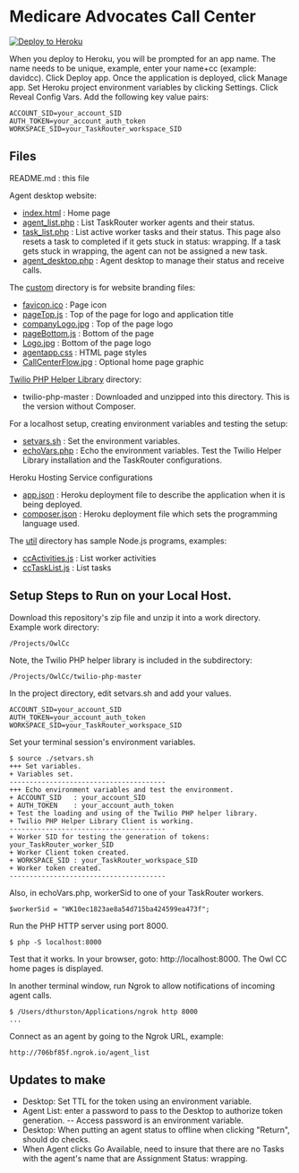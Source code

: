 # Medicare Advocates Call Center

[![Deploy to Heroku](https://www.herokucdn.com/deploy/button.svg)](https://heroku.com/deploy?template=https://github.com/tigerfarm/owlcc)

When you deploy to Heroku, you will be prompted for an app name. The name needs to be unique,
example, enter your name+cc (example: davidcc). Click Deploy app. Once the application is deployed, click Manage app.
Set Heroku project environment variables by clicking Settings.
Click Reveal Config Vars. Add the following key value pairs:
```
ACCOUNT_SID=your_account_SID
AUTH_TOKEN=your_account_auth_token
WORKSPACE_SID=your_TaskRouter_workspace_SID
```

## Files

README.md : this file

Agent desktop website:
- [index.html](index.html) : Home page
- [agent_list.php](agent_list.php) : List TaskRouter worker agents and their status.
- [task_list.php](task_list.php) : List active worker tasks and their status. This page also resets a task to completed
if it gets stuck in status: wrapping. If a task gets stuck in wrapping, the agent can not be assigned a new task. 
- [agent_desktop.php](agent_desktop.php) : Agent desktop to manage their status and receive calls.

The [custom](custom) directory is for website branding files:
- [favicon.ico](favicon.ico) : Page icon
- [pageTop.js](pageTop.js) : Top of the page for logo and application title
- [companyLogo.jpg](companyLogo.jpg) : Top of the page logo
- [pageBottom.js](pageBottom.js) : Bottom of the page
- [Logo.jpg](Logo.jpg) : Bottom of the page logo
- [agentapp.css](agentapp.css) : HTML page styles
- [CallCenterFlow.jpg](CallCenterFlow.jpg) : Optional home page graphic

[Twilio PHP Helper Library](https://www.twilio.com/docs/libraries/php) directory:
- twilio-php-master : Downloaded and unzipped into this directory. This is the version without Composer.

For a localhost setup, creating environment variables and testing the setup:
- [setvars.sh](setvars.sh) : Set the environment variables.
- [echoVars.php](echoVars.php) : Echo the environment variables. Test the Twilio Helper Library installation and the TaskRouter configurations.

Heroku Hosting Service configurations
- [app.json](app.json) : Heroku deployment file to describe the application when it is being deployed.
- [composer.json](composer.json) : Heroku deployment file which sets the programming language used.

The [util](util) directory has sample Node.js programs, examples:
- [ccActivities.js](ccActivities.js) : List worker activities
- [ccTaskList.js](ccTaskList.js) : List tasks

## Setup Steps to Run on your Local Host.

Download this repository's zip file and unzip it into a work directory.
Example work directory:
```
/Projects/OwlCc
```

Note, the Twilio PHP helper library is included in the subdirectory:
```
/Projects/OwlCc/twilio-php-master
```

In the project directory, edit setvars.sh and add your values.
```
ACCOUNT_SID=your_account_SID
AUTH_TOKEN=your_account_auth_token
WORKSPACE_SID=your_TaskRouter_workspace_SID
```

Set your terminal session's environment variables.
```
$ source ./setvars.sh
+++ Set variables.
+ Variables set.
---------------------------------------
+++ Echo environment variables and test the environment.
+ ACCOUNT_SID   : your_account_SID
+ AUTH_TOKEN    : your_account_auth_token
+ Test the loading and using of the Twilio PHP helper library.
+ Twilio PHP Helper Library Client is working.
---------------------------------------
+ Worker SID for testing the generation of tokens: your_TaskRouter_worker_SID
+ Worker Client token created.
+ WORKSPACE_SID : your_TaskRouter_workspace_SID
+ Worker token created.
--------------------------------------- 
```

Also, in echoVars.php, workerSid to one of your TaskRouter workers.
```
$workerSid = "WK10ec1823ae8a54d715ba424599ea473f";
```

Run the PHP HTTP server using port 8000.
```
$ php -S localhost:8000
```

Test that it works. In your browser, goto: http://localhost:8000.
The Owl CC home pages is displayed.

In another terminal window, run Ngrok to allow notifications of incoming agent calls.
```
$ /Users/dthurston/Applications/ngrok http 8000
...
```

Connect as an agent by going to the Ngrok URL, example:
```
http://706bf85f.ngrok.io/agent_list
```

## Updates to make

- Desktop: Set TTL for the token using an environment variable.
- Agent List: enter a password to pass to the Desktop to authorize token generation.
-- Access password is an environment variable.
- Desktop: When putting an agent status to offline when clicking "Return", should do checks. 
- When Agent clicks Go Available, need to insure that there are no Tasks with the agent's name that are Assignment Status: wrapping.
